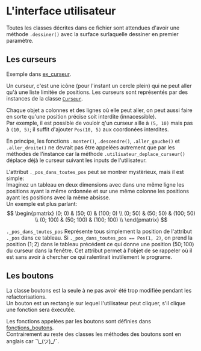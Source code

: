 # L'interface utilisateur
Toutes les classes décrites dans ce fichier sont attendues d'avoir une méthode `.dessiner()` avec la surface surlaquelle dessiner en premier paramètre.

## Les curseurs
Exemple dans [ex_curseur](../exemples/ex_curseur.py).

Un curseur, c'est une icône (pour l'instant un cercle plein) qui ne peut aller qu'à une liste limitée de positions. Les curseurs sont représentés par des instances de la classe [`Curseur`](../sources/combats/Curseur.py).

Chaque objet a colonnes et des lignes où elle peut aller, on peut aussi faire en sorte qu'une position précise soit interdite (innacessible).  
Par exemple, il est possible de vouloir q'un curseur aille à `(5, 10)` mais pas à `(10, 5)`; il suffit d'ajouter `Pos(10, 5)` aux coordonées interdites.

En principe, les fonctions `.monter()`, `.descendre()`, `.aller_gauche()` et `.aller_droite()` ne devrait pas être appelées autrement que par les méthodes de l'instance car la méthode `.utilisateur_deplace_curseur()` déplace déjà le curseur suivant les inputs de l'utilisateur.

L'attribut `._pos_dans_toutes_pos` peut se montrer mystèrieux, mais il est simple:  
Imaginez un tableau en deux dimensions avec dans une même ligne les positions ayant la même ordonnée et sur une même colonne les positions ayant les positions avec la même absisse.  
Un exemple est plus parlant:
$$
\begin{pmatrix}
(0; 0)   & (50; 0)   & (100; 0) \\
(0; 50)  & (50; 50)  & (100; 50) \\
(0; 100) & (50; 100) & (100; 100) \\
\end{pmatrix}
$$

`._pos_dans_toutes_pos` Représente tous simplement la position de l'attribut `._pos` dans ce tableau. Si `._pos_dans_toutes_pos == Pos(1, 2)`, on prend la position $(1; 2)$ dans le tableau précédent ce qui donne une position $(50; 100)$ du curseur dans la fenêtre. Cet attribut permet à l'objet de se rappeler où il est sans avoir à chercher ce qui ralentirait inutilement le programe.

## Les boutons
La classe boutons est la seule à ne pas avoir été trop modifiée pendant les refactorisations.  
Un bouton est un rectangle sur lequel l'utilisateur peut cliquer, s'il clique une fonction sera éxecutée.

Les fonctions appelées par les boutons sont définies dans [fonctions_boutons](../sources/combats/fonctions_boutons.py).  
Contrairement au reste des classes les méthodes des boutons sont en anglais car ¯\\\_(ツ)_/¯.